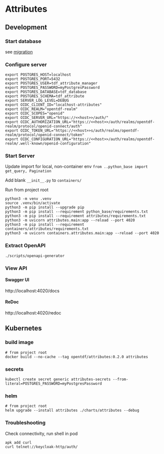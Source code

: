 # Attributes

## Development

### Start database

see [migration](../migration/README.md)

### Configure server
```shell
export POSTGRES_HOST=localhost
export POSTGRES_PORT=5432
export POSTGRES_USER=tdf_attribute_manager
export POSTGRES_PASSWORD=myPostgresPassword
export POSTGRES_DATABASE=tdf_database
export POSTGRES_SCHEMA=tdf_attribute
export SERVER_LOG_LEVEL=DEBUG
export OIDC_CLIENT_ID="localhost-attributes"
export OIDC_REALM="opentdf-realm"
export OIDC_SCOPES="openid"
export OIDC_SERVER_URL="https://<<host>>/auth/"
export OIDC_AUTHORIZATION_URL="https://<<host>>/auth/realms/opentdf-realm/protocol/openid-connect/auth"
export OIDC_TOKEN_URL="https://<<host>>s/auth/realms/opentdf-realm/protocol/openid-connect/token"
export OIDC_CONFIGURATION_URL="https://<<host>>/auth/realms/opentdf-realm/.well-known/openid-configuration"
```

### Start Server

Update import for local, non-container env
`from ..python_base import get_query, Pagination`

Add blank `__init__.py` to `containers/`

Run from project root
```shell
python3 -m venv .venv
source .venv/bin/activate
python3 -m pip install --upgrade pip
python3 -m pip install --requirement python_base/requirements.txt
python3 -m pip install --requirement attributes/requirements.txt
python3 -m uvicorn attributes.main:app --reload --port 4020
python3 -m pip install --requirement containers/attributes/requirements.txt
python3 -m uvicorn containers.attributes.main:app --reload --port 4020
```

### Extract OpenAPI
```shell
./scripts/openapi-generator
```

### View API

#### Swagger UI
http://localhost:4020/docs

#### ReDoc
http://localhost:4020/redoc


## Kubernetes

### build image
```shell
# from project root
docker build --no-cache --tag opentdf/attributes:0.2.0 attributes
```

### secrets
```shell
kubectl create secret generic attributes-secrets --from-literal=POSTGRES_PASSWORD=myPostgresPassword
```

### helm
```shell
# from project root
helm upgrade --install attributes ./charts/attributes --debug
```

### Troubleshooting

Check connectivity, run shell in pod
```shell
apk add curl
curl telnet://keycloak-http/auth/
```